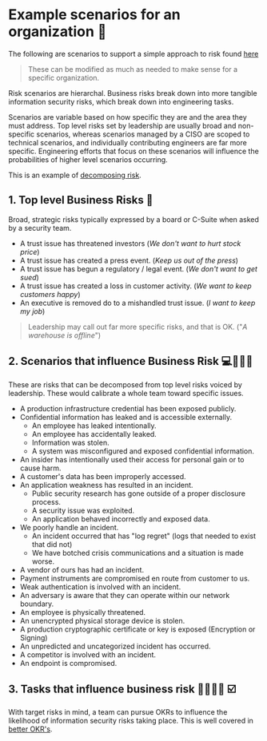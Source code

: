 # Example scenarios for an organization 🤷
The following are scenarios to support a simple approach to risk found [here](README.md)

> These can be modified as much as needed to make sense for a specific organization.

Risk scenarios are hierarchal. Business risks break down into more tangible information security risks, which break down into engineering tasks.

Scenarios are variable based on how specific they are and the area they must address. Top level risks set by leadership are usually broad and non-specific scenarios, whereas scenarios managed by a CISO are scoped to technical scenarios, and individually contributing engineers are far more specific. Engineering efforts that focus on these scenarios will influence the probabilities of higher level scenarios occurring.

This is an example of [decomposing risk](https://medium.com/starting-up-security/decomposing-security-risk-into-scenarios-7ecf0979be01).

## 1. Top level Business Risks 💼
Broad, strategic risks typically expressed by a board or C-Suite when asked by a security team.

- A trust issue has threatened investors (_We don't want to hurt stock price_)
- A trust issue has created a press event. (_Keep us out of the press_)
- A trust issue has begun a regulatory / legal event. (_We don't want to get sued_)
- A trust issue has created a loss in customer activity. (_We want to keep customers happy_)
- An executive is removed do to a mishandled trust issue. (_I want to keep my job_)

> Leadership may call out far more specific risks, and that is OK. ("_A warehouse is offline_")

## 2. Scenarios that influence Business Risk 💻💽🔥🚒
These are risks that can be decomposed from top level risks voiced by leadership. These would calibrate a whole team toward specific issues.

- A production infrastructure credential has been exposed publicly.
- Confidential information has leaked and is accessible externally.
  - An employee has leaked intentionally.
  - An employee has accidentally leaked.
  - Information was stolen.
  - A system was misconfigured and exposed confidential information.
- An insider has intentionally used their access for personal gain or to cause harm.
- A customer's data has been improperly accessed.
- An application weakness has resulted in an incident.
  - Public security research has gone outside of a proper disclosure process.
  - A security issue was exploited.
  - An application behaved incorrectly and exposed data.
- We poorly handle an incident.
  - An incident occurred that has "log regret" (logs that needed to exist that did not)
  - We have botched crisis communications and a situation is made worse.
- A vendor of ours has had an incident.
- Payment instruments are compromised en route from customer to us.
- Weak authentication is involved with an incident.
- An adversary is aware that they can operate within our network boundary.
- An employee is physically threatened.
- An unencrypted physical storage device is stolen.
- A production cryptographic certificate or key is exposed (Encryption or Signing)
- An unpredicted and uncategorized incident has occurred.
- A competitor is involved with an incident.
- An endpoint is compromised.

## 3. Tasks that influence business risk 👨‍💻👩‍💻 ☑️
With target risks in mind, a team can pursue OKRs to influence the likelihood of information security risks taking place. This is well covered in [better OKR's](https://medium.com/@magoo/how-to-measure-risk-with-a-better-okr-c259bccf359e).
